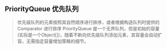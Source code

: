## PriorityQueue 优先队列

> 优先级队列的元素按照其自然顺序进行排序，或者根据构造队列时提供的 Comparator 进行排序
> PriorityQueue 是一个无界队列，但是初始的容量(实际是一个Object[])，随着不断向优先级队列添加元素，其容量会自动扩容，无需指定容量增加策略的细节。